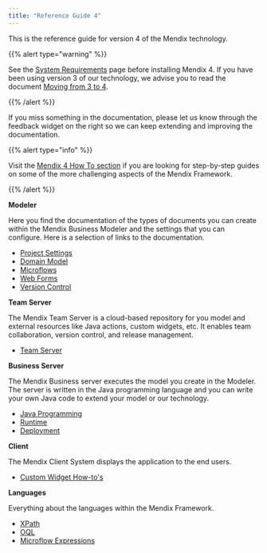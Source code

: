 ```yaml
---
title: "Reference Guide 4"
---
```

This is the reference guide for version 4 of the Mendix technology.

{{% alert type="warning" %}}

See the [System Requirements](system-requirements) page before installing Mendix 4\. If you have been using version 3 of our technology, we advise you to read the document [Moving from 3 to 4](moving-from-3-to-4).

{{% /alert %}}

If you miss something in the documentation, please let us know through the feedback widget on the right so we can keep extending and improving the documentation.

{{% alert type="info" %}}

Visit the [Mendix 4 How To section](/howto40/) if you are looking for step-by-step guides on some of the more challenging aspects of the Mendix Framework.

{{% /alert %}}

**Modeler**

Here you find the documentation of the types of documents you can create within the Mendix Business Modeler and the settings that you can configure. Here is a selection of links to the documentation.

* [Project Settings](project-settings)
* [Domain Model](domain-model)
* [Microflows](microflows)
* [Web Forms](web-forms)
* [Version Control](version-control)

**Team Server**

The Mendix Team Server is a cloud-based repository for you model and external resources like Java actions, custom widgets, etc. It enables team collaboration, version control, and release management.

* [Team Server](team-server)

**Business Server**

The Mendix Business server executes the model you create in the Modeler. The server is written in the Java programming language and you can write your own Java code to extend your model or our technology.

* [Java Programming](java-programming)
* [Runtime](runtime)
* [Deployment](deployment)

**Client**

The Mendix Client System displays the application to the end users.

* [Custom Widget How-to's](/howto40/custom-widgets)

**Languages**

Everything about the languages within the Mendix Framework.

* [XPath](xpath)
* [OQL](oql)
* [Microflow Expressions](microflow-expressions)
